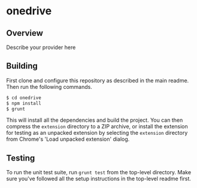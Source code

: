 # onedrive

## Overview

Describe your provider here

## Building

First clone and configure this repository as described in the main readme. Then run the following commands.

```bash
$ cd onedrive
$ npm install
$ grunt
```

This will install all the dependencies and build the project. You can then compress the `extension` directory to a ZIP archive, or install the extension for testing as an unpacked extension by selecting the `extension` directory from Chrome's 'Load unpacked extension' dialog.

## Testing

To run the unit test suite, run `grunt test` from the top-level directory. Make sure you've followed all the setup instructions in the top-level readme first.

